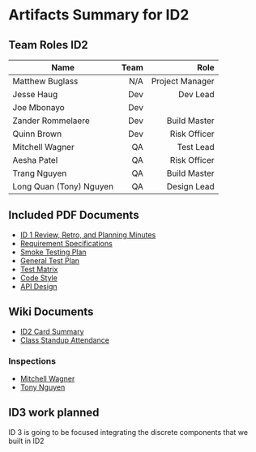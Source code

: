 # Artifacts Summary for ID2

## Team Roles ID2
| Name                    	| Team 	|            Role 	|
|-------------------------	|-----:	|----------------:	|
| Matthew Buglass         	| N/A  	| Project Manager 	|
| Jesse Haug              	| Dev  	| Dev Lead        	|
| Joe Mbonayo             	| Dev  	|                 	|
| Zander Rommelaere       	| Dev  	| Build Master    	|
| Quinn Brown             	| Dev  	| Risk Officer    	|
| Mitchell Wagner         	| QA   	| Test Lead       	|
| Aesha Patel             	| QA   	| Risk Officer    	|
| Trang Nguyen            	| QA   	| Build Master    	|
| Long Quan (Tony) Nguyen 	| QA   	| Design Lead     	|

## Included PDF Documents
- [ID 1 Review, Retro, and Planning Minutes]()
- [Requirement Specifications]()
- [Smoke Testing Plan]()
- [General Test Plan]()
- [Test Matrix]()
- [Code Style]()
- [API Design]()


## Wiki Documents
- [ID2 Card Summary]()
- [Class Standup Attendance]()

### Inspections
- [Mitchell Wagner]()
- [Tony Nguyen]()

## ID3 work planned
ID 3 is going to be focused integrating the discrete components that we built in ID2
